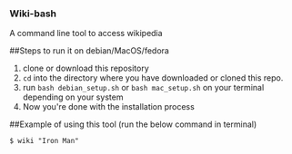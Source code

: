 ### Wiki-bash
A command line tool to access wikipedia

##Steps to run it on debian/MacOS/fedora

1) clone or download this repository
2) `cd` into the directory where you have downloaded or cloned this repo.
3) run `bash debian_setup.sh` or `bash mac_setup.sh` on your terminal depending on your system
4) Now you're done with the installation process


##Example of using this tool (run the below command in terminal)
```
$ wiki "Iron Man"
```
